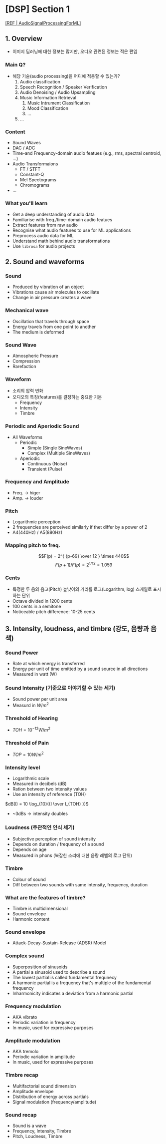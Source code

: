 # [DSP] Section 1
[[REF | AudioSignalProcessingForML]](https://github.com/musikalkemist/AudioSignalProcessingForML)
## 1. Overview
- 이미지 딥러닝에 대한 정보는 많지만, 오디오 관련된 정보는 적은 편임

### Main Q?
- 해당 기술(audio processing)을 어디에 적용할 수 있는가?
  1. Audio classification
  2. Speech Recognition / Speaker Verification
  3. Audio Denoising / Audio Upsampling
  4. Music Information Retrieval
     1. Music Intrument Classification
     2. Mood Classification
     3. ...
  5. ...

### Content
- Sound Waves
- DAC / ADC
- Time-and Frequency-domain audio featues (e.g., rms, spectral centroid, ...)
- Audio Transformaions
  - FT / STFT
  - Constant-Q
  - Mel Spectograms
  - Chromograms
- ...

### What you'll learn
- Get a deep understanding of audio data
- Familiarise with freq./time-domain audio featues
- Extract features from raw audio
- Recognise what audio features to use for ML applications
- Preprocess audio data for ML
- Understand math behind audio transformations
- Use `librosa` for audio projects

## 2. Sound and waveforms

### Sound
- Produced by vibration of an object
- Vibrations cause air molecules to oscillate
- Change in air pressure creates a wave

### Mechanical wave
- Oscillation that travels through space
- Energy travels from one point to another
- The medium is deformed

### Sound Wave
- Atmospheric Pressure
- Compression
- Rarefaction

### Waveform
- 소리의 압력 변화
- 오디오의 특징(features)를 결정하는 중요한 기본
  - Frequency
  - Intensity
  - Timbre

### Periodic and Aperiodic Sound
- All Waveforms
  - Periodic
    - Simple (Single SineWaves)
    - Complex (Multiple SineWaves)
  - Aperiodic
    - Continuous (Noise)
    - Transient (Pulse)

### Frequency and Amplitude
- Freq. -> higer
- Amp. -> louder

### Pitch
- Logarithmic perception
- 2 frequencies are perceived similarly if thet differ by a power of 2
- A4(440Hz) / A5(880Hz)

### Mapping pitch to freq.
$$F(p) = 2^{ {p-69} \over 12 } \times 440$$
$$F(p+1)/F(p) = 2^{1/12} = 1.059$$

### Cents
- 특정한 두 음의 음고(Pitch) 높낮이의 거리를 로그(Logarithm, log) 스케일로 표시하는 단위
- Octave divided in 1200 cents
- 100 cents in a semitone
- Noticeable pitch difference: 10-25 cents

## 3. Intensity, loudness, and timbre (강도, 음량과 음색)
### Sound Power
- Rate at which energy is transferred
- Energy per unit of time emitted by a sound source in all directions
- Measured in watt (W)

### Sound Intensity (기준으로 이야기할 수 있는 세기)
- Sound power per unit area
- Measurd in $W/m^2$

### Threshold of Hearing
- $TOH = 10^{-12}W/m^2$

### Threshold of Pain
- $TOP = 10W/m^2$

### Intensity level
- Logarithmic scale
- Measured in decibels (dB)
- Ration between two intensity values
- Use an intensity of reference (TOH)

$dB(I) = 10 \log_{10}({I \over I_{TOH} })$
- ~3dBs -> intensity doubles

### Loudness (주관적인 인식 세기)
- Subjective perception of sound intensity
- Depends on duration / frequency of a sound
- Depends on age
- Measured in phons (복잡한 소리에 대한 음량 레벨의 로그 단위)

### Timbre
- Colour of sound
- Diff between two sounds with same intensity, frequency, duration

### What are the features of timbre?
- Timbre is multidimensional
- Sound envelope
- Harmonic content

### Sound envelope
- Attack-Decay-Sustain-Release (ADSR) Model

### Complex sound
- Superposition of sinusoids
- A partial a sinusoid used to describe a sound
- The lowest partial is called fundamental frequnecy
- A harmonic partial is a frequency that's multiple of the fundamental frequency
- Inharmonicity indicates a deviation from a harmonic partial

### Frequency modulation
- AKA vibrato
- Periodic variation in frequency
- In music, used for expressive purposes

### Amplitude modulation
- AKA tremolo
- Periodic variation in amplitude
- In music, used for expressive purposes

### Timbre recap
- Multifactorial sound dimension
- Amplitude envelope
- Distribution of energy across partials
- Signal modulation (frequency/amplitude)

### Sound recap
- Sound is a wave
- Frequency, Intensity, Timbre
- Pitch, Loudness, Timbre